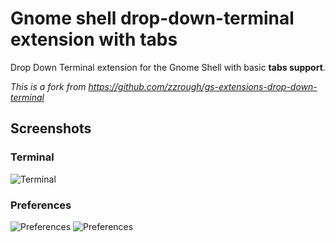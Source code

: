 Gnome shell drop-down-terminal extension with tabs
================================

Drop Down Terminal extension for the Gnome Shell with basic **tabs support**.

*This is a fork from https://github.com/zzrough/gs-extensions-drop-down-terminal*

Screenshots
-----------

### Terminal
![Terminal](https://raw.githubusercontent.com/bigbn/gs-extensions-drop-down-terminal/master/screenshot-term.png)

### Preferences
![Preferences](https://raw.githubusercontent.com/bigbn/gs-extensions-drop-down-terminal/master/screenshot-prefs-1.png)
![Preferences](https://raw.githubusercontent.com/bigbn/gs-extensions-drop-down-terminal/master/screenshot-prefs-2.png)
